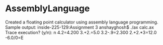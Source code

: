 # AssemblyLanguage
Created a floating point calculator using assembly language programming.
Sample output:
inside-225-129:Assignment 3 anshayghosh$ ./ax calc.ax
Trace execution? (y/n): n
4.2=4.200
3.+2.=5.0
3.2-.9=2.300
2.+2.*3=12.0
-6.0/0=E
